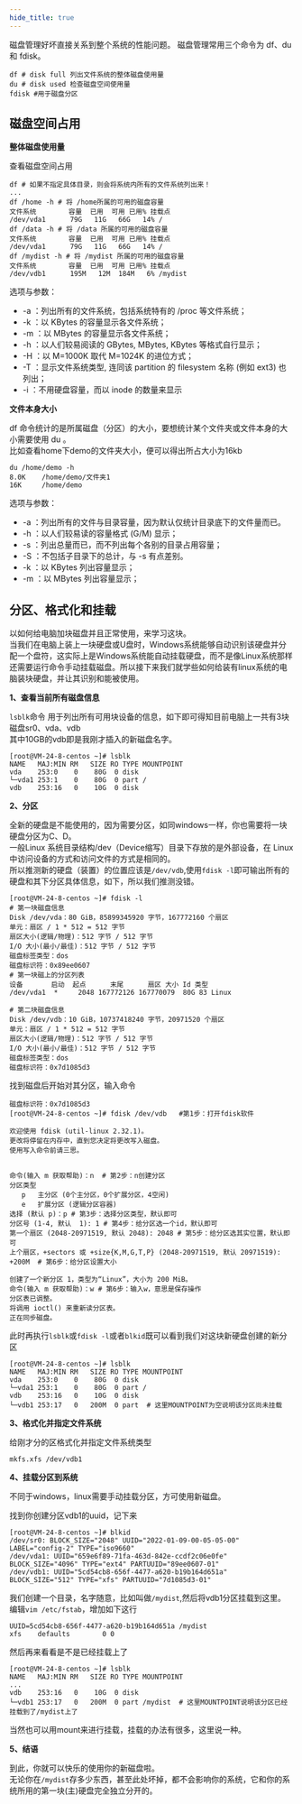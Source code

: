 ```yaml
---
hide_title: true
---
```


磁盘管理好坏直接关系到整个系统的性能问题。
磁盘管理常用三个命令为 df、du 和 fdisk。
```shell
df # disk full 列出文件系统的整体磁盘使用量
du # disk used 检查磁盘空间使用量
fdisk #用于磁盘分区
```

## 磁盘空间占用
**整体磁盘使用量**

查看磁盘空间占用
```shell
df # 如果不指定具体目录，则会将系统内所有的文件系统列出来！
...
df /home -h # 将 /home所属的可用的磁盘容量
文件系统        容量  已用  可用 已用% 挂载点
/dev/vda1      79G   11G   66G   14% /
df /data -h # 将 /data 所属的可用的磁盘容量
文件系统        容量  已用  可用 已用% 挂载点
/dev/vda1      79G   11G   66G   14% /
df /mydist -h # 将 /mydist 所属的可用的磁盘容量
文件系统        容量  已用  可用 已用% 挂载点
/dev/vdb1      195M   12M  184M   6% /mydist
```
选项与参数：
* -a ：列出所有的文件系统，包括系统特有的 /proc 等文件系统；
* -k ：以 KBytes 的容量显示各文件系统；
* -m ：以 MBytes 的容量显示各文件系统；
* -h ：以人们较易阅读的 GBytes, MBytes, KBytes 等格式自行显示；
* -H ：以 M=1000K 取代 M=1024K 的进位方式；
* -T ：显示文件系统类型, 连同该 partition 的 filesystem 名称 (例如 ext3) 也列出；
* -i ：不用硬盘容量，而以 inode 的数量来显示

**文件本身大小**

df 命令统计的是所属磁盘（分区）的大小，要想统计某个文件夹或文件本身的大小需要使用 du 。    
比如查看home下demo的文件夹大小，便可以得出所占大小为16kb
```shell
du /home/demo -h
8.0K    /home/demo/文件夹1
16K     /home/demo
```
选项与参数：
* -a ：列出所有的文件与目录容量，因为默认仅统计目录底下的文件量而已。
* -h ：以人们较易读的容量格式 (G/M) 显示；
* -s ：列出总量而已，而不列出每个各别的目录占用容量；
* -S ：不包括子目录下的总计，与 -s 有点差别。
* -k ：以 KBytes 列出容量显示；
* -m ：以 MBytes 列出容量显示；





## 分区、格式化和挂载
以如何给电脑加块磁盘并且正常使用，来学习这块。     
当我们在电脑上装上一块硬盘或U盘时，Windows系统能够自动识别该硬盘并分配一个盘符，这实际上是Windows系统能自动挂载硬盘，而不是像Linux系统那样还需要运行命令手动挂载磁盘。所以接下来我们就学些如何给装有linux系统的电脑装块硬盘，并让其识别和能被使用。


**1、查看当前所有磁盘信息**

`lsblk`命令 用于列出所有可用块设备的信息，如下即可得知目前电脑上一共有3块磁盘sr0、vda、vdb   
其中10GB的vdb即是我刚才插入的新磁盘名字。
```shell
[root@VM-24-8-centos ~]# lsblk
NAME   MAJ:MIN RM   SIZE RO TYPE MOUNTPOINT
vda    253:0    0    80G  0 disk 
└─vda1 253:1    0    80G  0 part /
vdb    253:16   0    10G  0 disk 
```

**2、分区**

全新的硬盘是不能使用的，因为需要分区，如同windows一样，你也需要将一块硬盘分区为C、D。    
一般Linux 系统目录结构/dev（Device缩写）目录下存放的是外部设备，在 Linux 中访问设备的方式和访问文件的方式是相同的。    
所以推测新的硬盘（装置）的位置应该是`/dev/vdb`,使用`fdisk -l`即可输出所有的硬盘和其下分区具体信息，如下，所以我们推测没错。
```shell
[root@VM-24-8-centos ~]# fdisk -l
# 第一块磁盘信息
Disk /dev/vda：80 GiB，85899345920 字节，167772160 个扇区
单元：扇区 / 1 * 512 = 512 字节
扇区大小(逻辑/物理)：512 字节 / 512 字节
I/O 大小(最小/最佳)：512 字节 / 512 字节
磁盘标签类型：dos
磁盘标识符：0x89ee0607
# 第一块磁上的分区列表
设备       启动  起点      末尾      扇区 大小 Id 类型
/dev/vda1  *     2048 167772126 167770079  80G 83 Linux

# 第二块磁盘信息
Disk /dev/vdb：10 GiB，10737418240 字节，20971520 个扇区
单元：扇区 / 1 * 512 = 512 字节
扇区大小(逻辑/物理)：512 字节 / 512 字节
I/O 大小(最小/最佳)：512 字节 / 512 字节
磁盘标签类型：dos
磁盘标识符：0x7d1085d3
```

找到磁盘后开始对其分区，输入命令
```shell
磁盘标识符：0x7d1085d3
[root@VM-24-8-centos ~]# fdisk /dev/vdb   #第1步：打开fdisk软件

欢迎使用 fdisk (util-linux 2.32.1)。
更改将停留在内存中，直到您决定将更改写入磁盘。
使用写入命令前请三思。


命令(输入 m 获取帮助)：n  # 第2步：n创建分区
分区类型
   p   主分区 (0个主分区，0个扩展分区，4空闲)
   e   扩展分区 (逻辑分区容器)
选择 (默认 p)：p # 第3步：选择分区类型，默认即可
分区号 (1-4, 默认  1): 1 # 第4步：给分区选一个id，默认即可
第一个扇区 (2048-20971519, 默认 2048): 2048 # 第5步：给分区选其实位置，默认即可
上个扇区，+sectors 或 +size{K,M,G,T,P} (2048-20971519, 默认 20971519): +200M  # 第6步：给分区设置大小

创建了一个新分区 1，类型为“Linux”，大小为 200 MiB。
命令(输入 m 获取帮助)：w # 第6步：输入w，意思是保存操作
分区表已调整。
将调用 ioctl() 来重新读分区表。
正在同步磁盘。
```
此时再执行`lsblk`或`fdisk -l`或者`blkid`既可以看到我们对这块新硬盘创建的新分区
```shell
[root@VM-24-8-centos ~]# lsblk
NAME   MAJ:MIN RM   SIZE RO TYPE MOUNTPOINT
vda    253:0    0    80G  0 disk 
└─vda1 253:1    0    80G  0 part /
vdb    253:16   0    10G  0 disk 
└─vdb1 253:17   0   200M  0 part  # 这里MOUNTPOINT为空说明该分区尚未挂载
```

**3、格式化并指定文件系统**

给刚才分的区格式化并指定文件系统类型
```shell
mkfs.xfs /dev/vdb1
```

**4、挂载分区到系统**

不同于windows，linux需要手动挂载分区，方可使用新磁盘。

找到你创建分区vdb1的uuid，记下来
```shell
[root@VM-24-8-centos ~]# blkid
/dev/sr0: BLOCK_SIZE="2048" UUID="2022-01-09-00-05-05-00" LABEL="config-2" TYPE="iso9660"
/dev/vda1: UUID="659e6f89-71fa-463d-842e-ccdf2c06e0fe" BLOCK_SIZE="4096" TYPE="ext4" PARTUUID="89ee0607-01"
/dev/vdb1: UUID="5cd54cb8-656f-4477-a620-b19b164d651a" BLOCK_SIZE="512" TYPE="xfs" PARTUUID="7d1085d3-01"
```
    
我们创建一个目录，名字随意，比如叫做`/mydist`,然后将vdb1分区挂载到这里。    
编辑`vim /etc/fstab`，增加如下这行
```shell
UUID=5cd54cb8-656f-4477-a620-b19b164d651a /mydist                       xfs    defaults        0 0
```

然后再来看看是不是已经挂载上了
```shell
[root@VM-24-8-centos ~]# lsblk
NAME   MAJ:MIN RM   SIZE RO TYPE MOUNTPOINT
...
vdb    253:16   0    10G  0 disk 
└─vdb1 253:17   0   200M  0 part /mydist  # 这里MOUNTPOINT说明该分区已经挂载到了/mydist上了
```
当然也可以用mount来进行挂载，挂载的办法有很多，这里说一种。

**5、结语**

到此，你就可以快乐的使用你的新磁盘啦。    
无论你在`/mydist`存多少东西，甚至此处坏掉，都不会影响你的系统，它和你的系统所用的第一块(主)硬盘完全独立分开的。